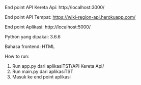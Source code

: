 End point API Kereta Api: http://localhost:3000/

End point API Tempat: https://wiki-region-api.herokuapp.com/

End point Aplikasi: http://localhost:5000/

Python yang dipakai: 3.6.6

Bahasa frontend: HTML

How to run:
1. Run app.py dari aplikasiTST/API Kereta Api/
2. Run main.py dari aplikasiTST
3. Masuk ke end point aplikasi

